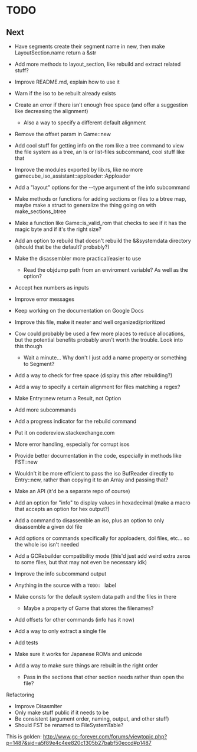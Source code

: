 # TODO

## Next

* Have segments create their segment name in new, then make LayoutSection.name return a &str
* Add more methods to layout\_section, like rebuild and extract related stuff?

* Improve README.md, explain how to use it
* Warn if the iso to be rebuilt already exists
* Create an error if there isn't enough free space (and offer a suggestion like decreasing the alignment)
	* Also a way to specify a different default alignment
* Remove the offset param in Game::new
* Add cool stuff for getting info on the rom like a tree command to view the file system as a tree, an ls or list-files subcommand, cool stuff like that
* Improve the modules exported by lib.rs, like no more gamecube\_iso\_assistant::apploader::Apploader
* Add a "layout" options for the --type argument of the info subcommand
* Make methods or functions for adding sections or files to a btree map, maybe make a struct to generalize the thing going on with make\_sections\_btree
* Make a function like Game::is\_valid\_rom that checks to see if it has the magic byte and if it's the right size?
* Add an option to rebuild that doesn't rebuild the &&systemdata directory (should that be the default? probably?)
* Make the disassembler more practical/easier to use
	* Read the objdump path from an enviroment variable? As well as the option?
* Accept hex numbers as inputs
* Improve error messages

* Keep working on the documentation on Google Docs
* Improve this file, make it neater and well organized/prioritized
* Cow could probably be used a few more places to reduce allocations, but the potential benefits probably aren't worth the trouble. Look into this though
	* Wait a minute... Why don't I just add a name property or something to Segment?
* Add a way to check for free space (display this after rebuilding?)
* Add a way to specify a certain alignment for files matching a regex?
* Make Entry::new return a Result, not Option
* Add more subcommands
* Add a progress indicator for the rebuild command
* Put it on codereview.stackexchange.com
* More error handling, especially for corrupt isos
* Provide better documentation in the code, especially in methods like FST::new
* Wouldn't it be more efficient to pass the iso BufReader directly to Entry::new, rather than copying it to an Array and passing that?
* Make an API (it'd be a separate repo of course)
* Add an option for "info" to display values in hexadecimal (make a macro that accepts an option for hex output?)
* Add a command to disassemble an iso, plus an option to only disassemble a given dol file
* Add options or commands specifically for apploaders, dol files, etc... so the whole iso isn't needed
* Add a GCRebuilder compatibility mode (this'd just add weird extra zeros to some files, but that may not even be necessary idk)
* Improve the info subcommand output
* Anything in the source with a `TODO: ` label
* Make consts for the default system data path and the files in there
	* Maybe a property of Game that stores the filenames?
* Add offsets for other commands (info has it now)
* Add a way to only extract a single file
* Add tests
* Make sure it works for Japanese ROMs and unicode
* Add a way to make sure things are rebuilt in the right order
	* Pass in the sections that other section needs rather than open the file?

Refactoring
* Improve DisasmIter
* Only make stuff public if it needs to be
* Be consistent (argument order, naming, output, and other stuff)
* Should FST be renamed to FileSystemTable?

This is golden:
http://www.gc-forever.com/forums/viewtopic.php?p=1487&sid=a5f89e4c4ee820c1305b27babf50eccd#p1487

